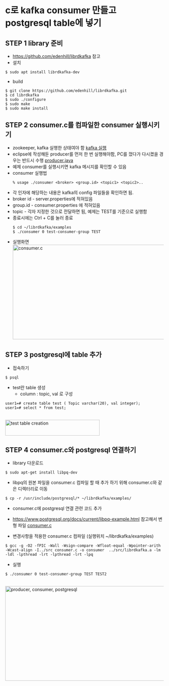 # c로 kafka consumer 만들고 postgresql table에 넣기

## STEP 1 library 준비
* https://github.com/edenhill/librdkafka 참고
* 설치
```
$ sudo apt install librdkafka-dev
```
* build
```
$ git clone https://github.com/edenhill/librdkafka.git
$ cd librdkafka
$ sudo ./configure
$ sudo make
$ sudo make install 
```

## STEP 2 consumer.c를 컴파일한 consumer 실행시키기
  * zookeeper, kafka 실행한 상태여야 함 <a href="https://github.com/RainingCodes/Industry-Academic-Cooperation1/blob/main/Kafka/start.md#step2--%EC%8B%A4%ED%96%89">kafka 실행</a>
  * eclipse에 작성해둔 producer를 먼저 한 번 실행해야함, PC를 껐다가 다시켰을 경우는 반드시 수행 <a href="https://github.com/RainingCodes/Industry-Academic-Cooperation1/blob/main/Kafka/start.md#step2--%EC%8B%A4%ED%96%89">producer.java</a>
  * 예제 consumer를 실행시키면 kafka 메시지를 확인할 수 있음
  * consumer 실행법
    ```
    % usage ./consumer <broker> <group.id> <topic1> <topic2>..
    ```
  * 각 인자에 해당하는 내용은 kafka의 config 파일들을 확인하면 됨.
  * broker id - server.properties에 적혀있음
  * group.id - consumer.properties 에 적혀있음
  * topic - 각자 지정한 것으로 전달하면 됨, 예제는 TEST를 기준으로 실행함  
  * 종료시에는 Ctrl + C를 눌러 종료  
    ```
    $ cd ~/librdkafka/examples 
    $ ./consumer 0 test-consumer-group TEST
    ```
  * 실행화면
<br><img src="https://github.com/RainingCodes/Industry-Academic-Cooperation1/blob/main/Kafka/img/img17.JPG" width="1000px" height="300px" alt="consumer.c"><br/> 

## STEP 3 postgresql에 table 추가
  * 접속하기
  ```
  $ psql
  ```
  * test란 table 생성
    - column : topic, val 로 구성
  ```
  user1=# create table test ( Topic varchar(20), val integer);
  user1=# select * from test;
  ```
<br><img src="https://github.com/RainingCodes/Industry-Academic-Cooperation1/blob/main/Kafka/img/img18.JPG" width="300px" height="50px" alt="test table creation"><br/> 

## STEP 4 consumer.c와 postgresql 연결하기

  * library 다운로드
  ```
  $ sudo apt-get install libpq-dev
  ```
  * libpq의 원본 파일을 consumer.c 컴파일 할 때 추가 하기 위해 consumer.c와 같은 디렉터리로 이동
  ```
  $ cp -r /usr/include/postgresql/* ~/librdkafka/examples/
  ```
  * consumer.c에 postgresql 연결 관련 코드 추가
   - https://www.postgresql.org/docs/current/libpq-example.html 참고해서 변형
  파일 <a href="https://github.com/RainingCodes/Industry-Academic-Cooperation1/blob/main/Kafka/consumer.c">consumer.c</a>

  * 변경사항을 적용한 consumer.c 컴파일 (실행위치 ~/librdkafka/examples)
  ```
  $ gcc -g -O2 -fPIC -Wall -Wsign-compare -Wfloat-equal -Wpointer-arith -Wcast-align -I../src consumer.c -o consumer  ../src/librdkafka.a -lm -ldl -lpthread -lrt -lpthread -lrt -lpq
  ```

  * 실행
  ```
  $ ./consumer 0 test-consumer-group TEST TEST2
  ```
<br><img src="https://github.com/RainingCodes/Industry-Academic-Cooperation1/blob/main/Kafka/img/img19.JPG" width="1000px" height="300px" alt="producer, consumer, postgresql"><br/> 
